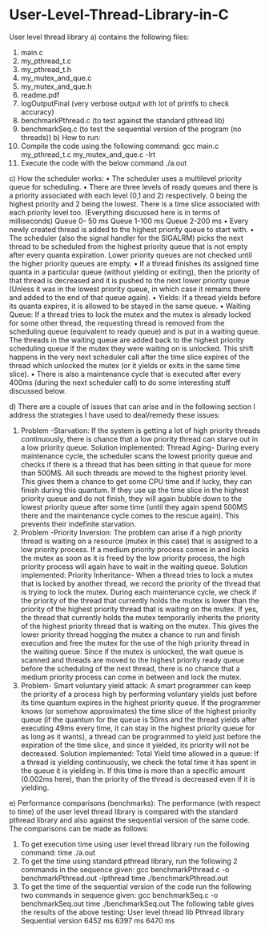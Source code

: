 # User-Level-Thread-Library-in-C

User level thread library
a)	contains the following files:
1)	main.c
2)	my_pthread_t.c
3)	my_pthread_t.h
4)	my_mutex_and_que.c
5)	my_mutex_and_que.h
6)	readme.pdf
7)	logOutputFinal (very verbose output with lot of printfs to check accuracy)
8)	benchmarkPthread.c (to test against the standard pthread lib)
9)	benchmarkSeq.c (to test the sequential version of the program (no threads))
b)	How to run: 
1)	Compile the code using the following command:
gcc main.c my_pthread_t.c my_mutex_and_que.c -lrt
2)	Execute the code with the below command
./a.out

c)	How the scheduler works:
•	The scheduler uses a multilevel priority queue for scheduling.
•	There are three levels of ready queues and there is a priority associated with each level (0,1 and 2) respectively. 0 being the highest priority and 2 being the lowest. There is a time slice associated with each priority level too. (Everything discussed here is in terms of milliseconds)
Queue 0- 50 ms
Queue 1-100 ms
Queue 2-200 ms
•	Every newly created thread is added to the highest priority queue to start with. 
•	The scheduler (also the signal handler for the SIGALRM) picks the next thread to be scheduled from the highest priority queue that is not empty after every quanta expiration. Lower priority queues are not checked until the higher priority queues are empty.
•	If a thread finishes its assigned time quanta in a particular queue (without yielding or exiting), then the priority of that thread is decreased and it is pushed to the next lower priority queue (Unless it was in the lowest priority queue, in which case it remains there and added to the end of that queue again).
•	Yields: If a thread yields before its quanta expires, it is allowed to be stayed in the same queue.
•	Waiting Queue: If a thread tries to lock the mutex and the mutex is already locked for some other thread, the requesting thread is removed from the scheduling queue (equivalent to ready queue) and is put in a waiting queue. The threads in the waiting queue are added back to the highest priority scheduling queue if the mutex they were waiting on is unlocked. This shift happens in the very next scheduler call after the time slice expires of the thread which unlocked the mutex (or it yields or exits in the same time slice).
•	There is also a maintenance cycle that is executed after every 400ms (during the next scheduler call) to do some interesting stuff discussed below. 

d)	There are a couple of issues that can arise and in the following section I address the strategies I have used to deal/remedy these issues:
1)	Problem -Starvation: If the system is getting a lot of high priority threads continuously, there is chance that a low priority thread can starve out in a low priority queue.
Solution implemented: Thread Aging- During every maintenance cycle, the scheduler scans the lowest priority queue and checks if there is a thread that has been sitting in that queue for more than 500MS. All such threads are moved to the highest priority level. This gives them a chance to get some CPU time and if lucky, they can finish during this quantum. If they use up the time slice in the highest priority queue and do not finish, they will again bubble down to the lowest priority queue after some time (until they again spend 500MS there and the maintenance cycle comes to the rescue again). This prevents their indefinite starvation.
2)	Problem -Priority Inversion: The problem can arise if a high priority thread is waiting on a resource (mutex in this case) that is assigned to a low priority process. If a medium priority process comes in and locks the mutex as soon as it is freed by the low priority process, the high priority process will again have to wait in the waiting queue.
Solution implemented: Priority Inheritance- When a thread tries to lock a mutex that is locked by another thread, we record the priority of the thread that is trying to lock the mutex. During each maintenance cycle, we check if the priority of the thread that currently holds the mutex is lower than the priority of the highest priority thread that is waiting on the mutex. If yes, the thread that currently holds the mutex temporarily inherits the priority of the highest priority thread that is waiting on the mutex. This gives the lower priority thread hogging the mutex a chance to run and finish execution and free the mutex for the use of the high priority thread in the waiting queue. Since if the mutex is unlocked, the wait queue is scanned and threads are moved to the highest priority ready queue before the scheduling of the next thread, there is no chance that a medium priority process can come in between and lock the mutex.
3)	Problem- Smart voluntary yield attack: A smart programmer can keep the priority of a process high by performing voluntary yields just before its time quantum expires in the highest priority queue. If the programmer knows (or somehow approximates) the time slice of the highest priority queue (if the quantum for the queue is 50ms and the thread yields after executing 49ms every time, it can stay in the highest priority queue for as long as it wants), a thread can be programmed to yield just before the expiration of the time slice, and since it yielded, its priority will not be decreased. 
Solution implemented:  Total Yield time allowed in a queue: If a thread is yielding continuously, we check the total time it has spent in the queue it is yielding in. If this time is more than a specific amount (0.002ms here), than the priority of the thread is decreased even if it is yielding.

e)	Performance comparisons (benchmarks):
The performance (with respect to time) of the user level thread library is compared with the standard pthread library and also against the sequential version of the same code.
The comparisons can be made as follows:

1)	To get execution time using user level thread library run the following command:
time ./a.out
2)	To get the time using standard pthread library, run the following 2 commands in the sequence given:
gcc benchmarkPthread.c -o benchmarkPthread.out -lpthread
time ./benchmarkPthread.out
3)	To get the time of the sequential version of the code run the following two commands in sequence given:
gcc benchmarkSeq.c -o benchmarkSeq.out
time ./benchmarkSeq.out
The following table gives the results of the above testing:
User level thread lib	   Pthread library	         Sequential version
6452 ms	                 6397 ms	                 6470 ms
